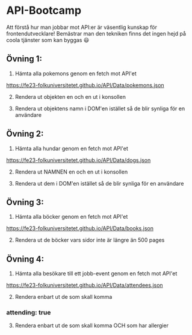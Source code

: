 # API-Bootcamp

Att förstå hur man jobbar mot API:er är väsentlig kunskap för frontendutvecklare! Bemästrar man den tekniken finns det ingen hejd på coola tjänster som kan byggas 😃

## Övning 1:
1. Hämta alla pokemons genom en fetch mot API'et

<https://fe23-folkuniversitetet.github.io/API/Data/pokemons.json>

2. Rendera ut objekten en och en ut i konsollen

3. Rendera ut objektens namn i DOM'en istället så de blir synliga för en användare

## Övning 2:
1. Hämta alla hundar genom en fetch mot API'et

<https://fe23-folkuniversitetet.github.io/API/Data/dogs.json>

2. Rendera ut NAMNEN en och en ut i konsollen

3. Rendera ut dem i DOM'en istället så de blir synliga för en användare

## Övning 3:
1. Hämta alla böcker genom en fetch mot API'et

<https://fe23-folkuniversitetet.github.io/API/Data/books.json>

2. Rendera ut de böcker vars sidor inte är längre än 500 pages

## Övning 4:
1. Hämta alla besökare till ett jobb-event genom en fetch mot API'et

<https://fe23-folkuniversitetet.github.io/API/Data/attendees.json>

2. Rendera enbart ut de som skall komma
   
### attending: true

3. Rendera enbart ut de som skall komma OCH som har allergier
